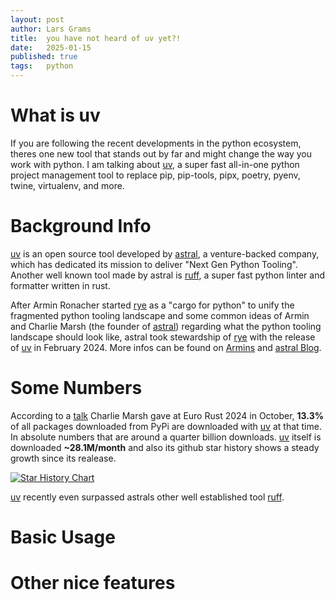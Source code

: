 ```yaml
---
layout: post
author: Lars Grams
title:  you have not heard of uv yet?!
date:   2025-01-15 
published: true
tags:   python
---
```


# What is uv
If you are following the recent developments in the python ecosystem, theres one new tool
that stands out by far and might change the way you work with python.
I am talking about [uv], a super fast all-in-one python project management tool to
replace pip, pip-tools, pipx, poetry, pyenv, twine, virtualenv, and more.

# Background Info
[uv] is an open source tool developed by [astral], a venture-backed company, which has dedicated its mission to 
deliver "Next Gen Python Tooling".
Another well known tool made by astral is [ruff], a super fast python linter and formatter written in rust.

After Armin Ronacher started [rye] as a "cargo for python" to unify the fragmented python tooling
landscape and some common ideas of Armin and Charlie Marsh (the founder of [astral])
regarding what the python tooling landscape should look like, astral took stewardship of [rye] with
the release of [uv] in February 2024. More infos can be found on [Armins][rye_uv_post_armin]
and [astral Blog][rye_uv_blog_astral].


# Some Numbers
According to a [talk][talk_eurorust] Charlie Marsh gave at Euro Rust 2024 in October,
**13.3%** of all packages downloaded from PyPi are downloaded with [uv] at that time. In absolute numbers that are
around a quarter billion downloads.
[uv] itself is downloaded **~28.1M/month** and also its github star
history shows a steady growth since its realease.

[![Star History Chart](https://api.star-history.com/svg?repos=astral-sh/uv&type=Date)](https://star-history.com/#astral-sh/uv&Date)

[uv] recently even surpassed astrals other well established tool [ruff].

# Basic Usage
# Other nice features

<!-- Other Links -->
[talk_eurorust]: https://www.youtube.com/watch?v=zOY9mc-zRxk
[rye_uv_post_armin]: https://lucumr.pocoo.org/2024/2/15/rye-grows-with-uv/
[rye_uv_blog_astral]: https://astral.sh/blog/uv

<!-- Doc Links -->
[uv]: https://docs.astral.sh/uv
[rye]: https://docs.astral.sh/rye
[ruff]: https://docs.astral.sh/ruff
[astral]: https://.astral.sh
